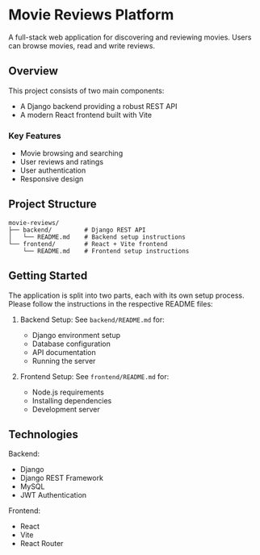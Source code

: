 # Movie Reviews Platform

A full-stack web application for discovering and reviewing movies. Users can browse movies, read and write reviews.

## Overview

This project consists of two main components:
- A Django backend providing a robust REST API
- A modern React frontend built with Vite

### Key Features
- Movie browsing and searching
- User reviews and ratings
- User authentication
- Responsive design

## Project Structure

```
movie-reviews/
├── backend/         # Django REST API
│   └── README.md    # Backend setup instructions
└── frontend/        # React + Vite frontend
    └── README.md    # Frontend setup instructions
```

## Getting Started

The application is split into two parts, each with its own setup process. Please follow the instructions in the respective README files:

1. Backend Setup: See `backend/README.md` for:
   - Django environment setup
   - Database configuration
   - API documentation
   - Running the server

2. Frontend Setup: See `frontend/README.md` for:
   - Node.js requirements
   - Installing dependencies
   - Development server
   

## Technologies

Backend:
- Django
- Django REST Framework
- MySQL
- JWT Authentication

Frontend:
- React
- Vite
- React Router

